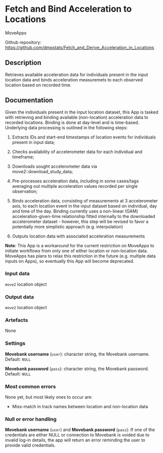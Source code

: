 # Fetch and Bind Acceleration to Locations

MoveApps

Github repository: <https://github.com/dmpstats/Fetch_and_Derive_Acceleration_in_Locations>

## Description

Retrieves available acceleration data for individuals present in the input
location data and binds acceleration measuremets to each observed location based
on recorded time.

## Documentation

Given the individuals present in the input location dataset, this App is tasked
with retrieving and binding available (non-location) acceleration data to
recorded locations. Binding is done at day-level and is time-based. Underlying
data processing is outlined in the following steps:

1. Extracts IDs and start-end timestamps of location events for individuals
present in input data;

2. Checks availability of accelerometer data for each individual and timeframe;

3. Downloads sought accelerometer data via move2::download_study_data;

4. Pre-processes acceleration data, including in some cases/tags averaging out
multiple acceleration values recorded per single observation;

5. Binds acceleration data, consisting of measurements at 3 accelerometer axis,
to each location event in the input dataset based on individual, day and time of
the day. Binding currently uses a non-linear (GAM) acceleration-given-time
relationship fitted internally to the downloaded accelerometer dataset -
however, this step will be revised to favor a potentially more simplistic
approach (e.g. interpolation)

6. Outputs location data with associated acceleration measurements


**Note**: This App is a workaround for the current restriction on MoveApps to
initiate workflows from only one of either location or non-location data.
MoveApps has plans to relax this restriction in the future (e.g. multiple data
inputs on Apps), so eventually this App will become deprecated.


### Input data

`move2` location object


### Output data

`move2` location object

### Artefacts

None


### Settings

**Movebank username** (`user`): character string, the Movebank username. Default: `NULL`

**Movebank password** (`pass`): character string, the Movebank password. Default: `NULL`


### Most common errors

None yet, but most likely ones to occur are:
- Miss-match in track names between location and non-location data

<!-- *Please describe shortly what most common errors of the App can be, how they occur and best ways of solving them.* -->

### Null or error handling

**Movebank username** (`user`) and **Movebank password** (`pass`): If one of the
credentials are either NULL or connection to Movebank is voided due to invalid
log-in details, the app will return an error reminding the user to provide valid
credentials.
